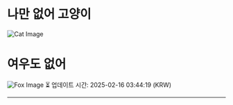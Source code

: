 
# 나만 없어 고양이

![Cat Image](https://cdn2.thecatapi.com/images/beu.jpg)

# 여우도 없어
![Fox Image](https://randomfox.ca/images/37.jpg)
⏳ 업데이트 시간: 2025-02-16 03:44:19 (KRW)

---
